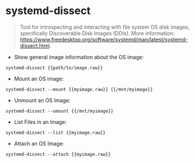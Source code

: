 # systemd-dissect
> Tool for introspecting and interacting with file system OS disk images, specifically Discoverable Disk Images (DDIs).
> More information: <https://www.freedesktop.org/software/systemd/man/latest/systemd-dissect.html>.

- Show general image information about the OS image:

`systemd-dissect {{path/to/image.raw}}`

- Mount an OS image:

`systemd-dissect --mount {{myimage.raw}} {{/mnt/myimage}}`

- Unmount an OS Image:

`systemd-dissect --umount {{/mnt/myimage}}`

- List Files in an Image:

`systemd-dissect --list {{myimage.raw}}`

- Attach an OS Image:

`systemd-dissect --attach {{myimage.raw}}`
